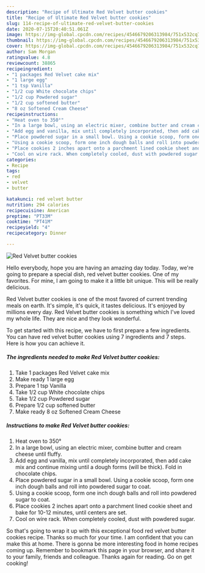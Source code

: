 ```yaml
---
description: "Recipe of Ultimate Red Velvet butter cookies"
title: "Recipe of Ultimate Red Velvet butter cookies"
slug: 114-recipe-of-ultimate-red-velvet-butter-cookies
date: 2020-07-15T20:40:51.061Z
image: https://img-global.cpcdn.com/recipes/4546679206313984/751x532cq70/red-velvet-butter-cookies-recipe-main-photo.jpg
thumbnail: https://img-global.cpcdn.com/recipes/4546679206313984/751x532cq70/red-velvet-butter-cookies-recipe-main-photo.jpg
cover: https://img-global.cpcdn.com/recipes/4546679206313984/751x532cq70/red-velvet-butter-cookies-recipe-main-photo.jpg
author: Sam Morgan
ratingvalue: 4.8
reviewcount: 38865
recipeingredient:
- "1 packages Red Velvet cake mix"
- "1 large egg"
- "1 tsp Vanilla"
- "1/2 cup White chocolate chips"
- "1/2 cup Powdered sugar"
- "1/2 cup softened butter"
- "8 oz Softened Cream Cheese"
recipeinstructions:
- "Heat oven to 350°"
- "In a large bowl, using an electric mixer, combine butter and cream cheese until fluffy."
- "Add egg and vanilla, mix until completely incorporated, then add cake mix and continue mixing until a dough forms (will be thick). Fold in chocolate chips."
- "Place powdered sugar in a small bowl. Using a cookie scoop, form one inch dough balls and roll into powdered sugar to coat."
- "Using a cookie scoop, form one inch dough balls and roll into powdered sugar to coat."
- "Place cookies 2 inches apart onto a parchment lined cookie sheet and bake for 10-12 minutes, until centers are set."
- "Cool on wire rack. When completely cooled, dust with powdered sugar."
categories:
- Recipe
tags:
- red
- velvet
- butter

katakunci: red velvet butter 
nutrition: 294 calories
recipecuisine: American
preptime: "PT33M"
cooktime: "PT41M"
recipeyield: "4"
recipecategory: Dinner

---
```



![Red Velvet butter cookies](https://img-global.cpcdn.com/recipes/4546679206313984/751x532cq70/red-velvet-butter-cookies-recipe-main-photo.jpg)

Hello everybody, hope you are having an amazing day today. Today, we're going to prepare a special dish, red velvet butter cookies. One of my favorites. For mine, I am going to make it a little bit unique. This will be really delicious.



Red Velvet butter cookies is one of the most favored of current trending meals on earth. It's simple, it's quick, it tastes delicious. It's enjoyed by millions every day. Red Velvet butter cookies is something which I've loved my whole life. They are nice and they look wonderful.


To get started with this recipe, we have to first prepare a few ingredients. You can have red velvet butter cookies using 7 ingredients and 7 steps. Here is how you can achieve it.

<!--inarticleads1-->

##### The ingredients needed to make Red Velvet butter cookies:

1. Take 1 packages Red Velvet cake mix
1. Make ready 1 large egg
1. Prepare 1 tsp Vanilla
1. Take 1/2 cup White chocolate chips
1. Take 1/2 cup Powdered sugar
1. Prepare 1/2 cup softened butter
1. Make ready 8 oz Softened Cream Cheese




<!--inarticleads2-->

##### Instructions to make Red Velvet butter cookies:

1. Heat oven to 350°
1. In a large bowl, using an electric mixer, combine butter and cream cheese until fluffy.
1. Add egg and vanilla, mix until completely incorporated, then add cake mix and continue mixing until a dough forms (will be thick). Fold in chocolate chips.
1. Place powdered sugar in a small bowl. Using a cookie scoop, form one inch dough balls and roll into powdered sugar to coat.
1. Using a cookie scoop, form one inch dough balls and roll into powdered sugar to coat.
1. Place cookies 2 inches apart onto a parchment lined cookie sheet and bake for 10-12 minutes, until centers are set.
1. Cool on wire rack. When completely cooled, dust with powdered sugar.




So that's going to wrap it up with this exceptional food red velvet butter cookies recipe. Thanks so much for your time. I am confident that you can make this at home. There is gonna be more interesting food in home recipes coming up. Remember to bookmark this page in your browser, and share it to your family, friends and colleague. Thanks again for reading. Go on get cooking!
